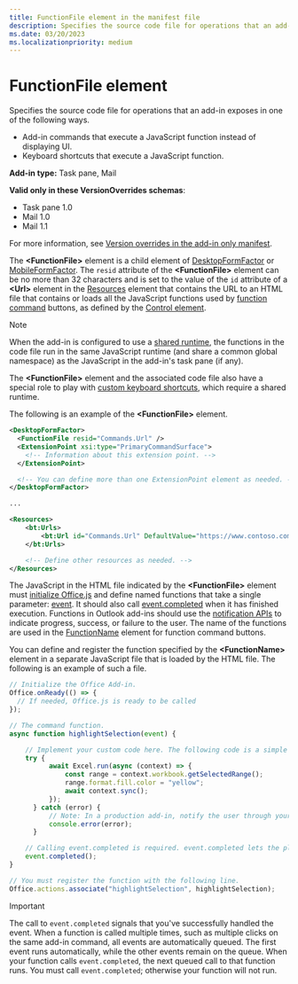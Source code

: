 ```yaml
---
title: FunctionFile element in the manifest file
description: Specifies the source code file for operations that an add-in exposes through add-in commands that execute a JavaScript function instead of displaying UI.
ms.date: 03/20/2023
ms.localizationpriority: medium
---
```


# FunctionFile element

Specifies the source code file for operations that an add-in exposes in one of the following ways.

- Add-in commands that execute a JavaScript function instead of displaying UI.
- Keyboard shortcuts that execute a JavaScript function.

**Add-in type:** Task pane, Mail

**Valid only in these VersionOverrides schemas**:

- Task pane 1.0
- Mail 1.0
- Mail 1.1

For more information, see [Version overrides in the add-in only manifest](/office/dev/add-ins/develop/xml-manifest-overview#version-overrides-in-the-manifest).

The **\<FunctionFile\>** element is a child element of [DesktopFormFactor](desktopformfactor.md) or [MobileFormFactor](mobileformfactor.md). The `resid` attribute of the **\<FunctionFile\>** element can be no more than 32 characters and is set to the value of the `id` attribute of a **\<Url\>** element in the [Resources](resources.md) element that contains the URL to an HTML file that contains or loads all the JavaScript functions used by [function command](/office/dev/add-ins/design/add-in-commands) buttons, as defined by the [Control element](control.md).

> [!NOTE]
> When the add-in is configured to use a [shared runtime](/office/dev/add-ins/develop/configure-your-add-in-to-use-a-shared-runtime), the functions in the code file run in the same JavaScript runtime (and share a common global namespace) as the JavaScript in the add-in's task pane (if any).
>
> The **\<FunctionFile\>** element and the associated code file also have a special role to play with [custom keyboard shortcuts](/office/dev/add-ins/design/keyboard-shortcuts), which require a shared runtime.

The following is an example of the **\<FunctionFile\>** element.

```XML
<DesktopFormFactor>
  <FunctionFile resid="Commands.Url" />
  <ExtensionPoint xsi:type="PrimaryCommandSurface">
    <!-- Information about this extension point. -->
  </ExtensionPoint>

  <!-- You can define more than one ExtensionPoint element as needed. -->
</DesktopFormFactor>

...

<Resources>
    <bt:Urls>
        <bt:Url id="Commands.Url" DefaultValue="https://www.contoso.com/commands.html" />
    </bt:Urls>

    <!-- Define other resources as needed. -->
</Resources>
```

The JavaScript in the HTML file indicated by the **\<FunctionFile\>** element must [initialize Office.js](/office/dev/add-ins/develop/initialize-add-in) and define named functions that take a single parameter: [event](/javascript/api/office/office.addincommands.event). It should also call [event.completed](/javascript/api/office/office.addincommands.event#office-office-addincommands-event-completed-member(1)) when it has finished execution. Functions in Outlook add-ins should use the [notification APIs](/javascript/api/outlook/office.notificationmessages) to indicate progress, success, or failure to the user. The name of the functions are used in the [FunctionName](action.md#functionname) element for function command buttons.

You can define and register the function specified by the **\<FunctionName\>** element in a separate JavaScript file that is loaded by the HTML file. The following is an example of such a file.

```js
// Initialize the Office Add-in.
Office.onReady(() => {
  // If needed, Office.js is ready to be called
});

// The command function.
async function highlightSelection(event) {

    // Implement your custom code here. The following code is a simple Excel example.  
    try {
          await Excel.run(async (context) => {
              const range = context.workbook.getSelectedRange();
              range.format.fill.color = "yellow";
              await context.sync();
          });
      } catch (error) {
          // Note: In a production add-in, notify the user through your add-in's UI.
          console.error(error);
      }

    // Calling event.completed is required. event.completed lets the platform know that processing has completed.
    event.completed();
}

// You must register the function with the following line.
Office.actions.associate("highlightSelection", highlightSelection);
```

> [!IMPORTANT]
> The call to `event.completed` signals that you've successfully handled the event. When a function is called multiple times, such as multiple clicks on the same add-in command, all events are automatically queued. The first event runs automatically, while the other events remain on the queue. When your function calls `event.completed`, the next queued call to that function runs. You must call `event.completed`; otherwise your function will not run.
